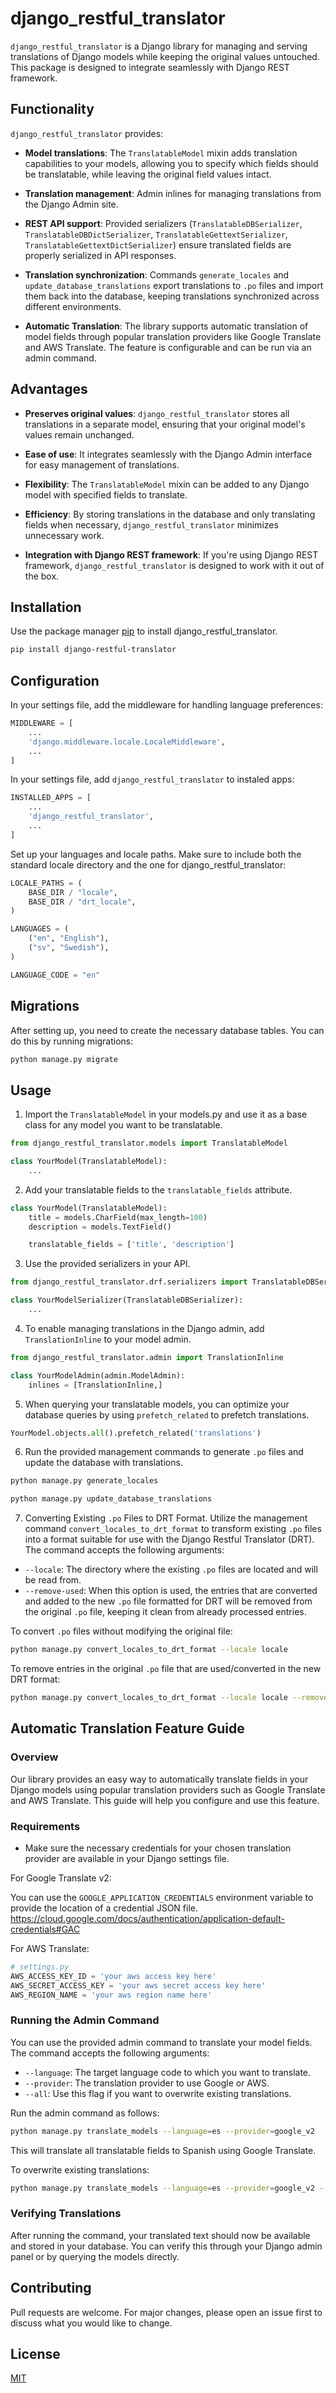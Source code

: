 # django_restful_translator

`django_restful_translator` is a Django library for managing and serving translations of Django models while keeping the original values untouched. This package is designed to integrate seamlessly with Django REST framework.

## Functionality

`django_restful_translator` provides:

- **Model translations**: The `TranslatableModel` mixin adds translation capabilities to your models, allowing you to specify which fields should be translatable, while leaving the original field values intact.

- **Translation management**: Admin inlines for managing translations from the Django Admin site.

- **REST API support**: Provided serializers (`TranslatableDBSerializer`, `TranslatableDBDictSerializer`, `TranslatableGettextSerializer`, `TranslatableGettextDictSerializer`) ensure translated fields are properly serialized in API responses.

- **Translation synchronization**: Commands `generate_locales` and `update_database_translations` export translations to `.po` files and import them back into the database, keeping translations synchronized across different environments.

- **Automatic Translation**: The library supports automatic translation of model fields through popular translation providers like Google Translate and AWS Translate. The feature is configurable and can be run via an admin command.

## Advantages

- **Preserves original values**: `django_restful_translator` stores all translations in a separate model, ensuring that your original model's values remain unchanged.

- **Ease of use**: It integrates seamlessly with the Django Admin interface for easy management of translations.

- **Flexibility**: The `TranslatableModel` mixin can be added to any Django model with specified fields to translate.

- **Efficiency**: By storing translations in the database and only translating fields when necessary, `django_restful_translator` minimizes unnecessary work.

- **Integration with Django REST framework**: If you're using Django REST framework, `django_restful_translator` is designed to work with it out of the box.

## Installation

Use the package manager [pip](https://pip.pypa.io/en/stable/) to install django_restful_translator.

```bash
pip install django-restful-translator
```

## Configuration

In your settings file, add the middleware for handling language preferences:

```python
MIDDLEWARE = [
    ...
    'django.middleware.locale.LocaleMiddleware',
    ...
]
```

In your settings file, add `django_restful_translator` to instaled apps:
```python
INSTALLED_APPS = [
    ...
    'django_restful_translator',
    ...
]
```

Set up your languages and locale paths. Make sure to include both the standard locale directory and the one for django_restful_translator:

```python
LOCALE_PATHS = (
    BASE_DIR / "locale",
    BASE_DIR / "drt_locale",
)

LANGUAGES = (
    ("en", "English"),
    ("sv", "Swedish"),
)

LANGUAGE_CODE = "en"
```
## Migrations
After setting up, you need to create the necessary database tables. You can do this by running migrations:
```bash
python manage.py migrate
```

## Usage

1. Import the `TranslatableModel` in your models.py and use it as a base class for any model you want to be translatable.

```python
from django_restful_translator.models import TranslatableModel

class YourModel(TranslatableModel):
    ...
```

2. Add your translatable fields to the `translatable_fields` attribute.

```python
class YourModel(TranslatableModel):
    title = models.CharField(max_length=100)
    description = models.TextField()

    translatable_fields = ['title', 'description']
```

3. Use the provided serializers in your API.

```python
from django_restful_translator.drf.serializers import TranslatableDBSerializer

class YourModelSerializer(TranslatableDBSerializer):
    ...
```
4. To enable managing translations in the Django admin, add `TranslationInline` to your model admin.
```python
from django_restful_translator.admin import TranslationInline

class YourModelAdmin(admin.ModelAdmin):
    inlines = [TranslationInline,]
```
5. When querying your translatable models, you can optimize your database queries by using `prefetch_related` to prefetch translations.
```python
YourModel.objects.all().prefetch_related('translations')
```
6. Run the provided management commands to generate `.po` files and update the database with translations.

```bash
python manage.py generate_locales
```
```bash
python manage.py update_database_translations
```
7. Converting Existing `.po` Files to DRT Format. 
Utilize the management command `convert_locales_to_drt_format` to transform existing `.po` files into a format suitable for use with the Django Restful Translator (DRT). The command accepts the following arguments:
- `--locale`: The directory where the existing `.po` files are located and will be read from. 
- `--remove-used`: When this option is used, the entries that are converted and added to the new `.po` file formatted for DRT will be removed from the original `.po` file, keeping it clean from already processed entries.


To convert `.po` files without modifying the original file:

```bash
python manage.py convert_locales_to_drt_format --locale locale
```
To remove entries in the original `.po` file that are used/converted in the new DRT format:
```bash
python manage.py convert_locales_to_drt_format --locale locale --remove-used
```

## Automatic Translation Feature Guide

### Overview

Our library provides an easy way to automatically translate fields in your Django models using popular translation providers such as Google Translate and  AWS Translate. This guide will help you configure and use this feature.

### Requirements

- Make sure the necessary credentials for your chosen translation provider are available in your Django settings file.

For Google Translate v2:

You can use the `GOOGLE_APPLICATION_CREDENTIALS` environment variable to provide the location of a credential JSON file.
https://cloud.google.com/docs/authentication/application-default-credentials#GAC

For AWS Translate:

```python
# settings.py
AWS_ACCESS_KEY_ID = 'your aws access key here'
AWS_SECRET_ACCESS_KEY = 'your aws secret access key here'
AWS_REGION_NAME = 'your aws region name here'
```

### Running the Admin Command

You can use the provided admin command to translate your model fields. The command accepts the following arguments:

- `--language`: The target language code to which you want to translate.
- `--provider`: The translation provider to use Google or AWS.
- `--all`: Use this flag if you want to overwrite existing translations.

Run the admin command as follows:

```bash
python manage.py translate_models --language=es --provider=google_v2
```

This will translate all translatable fields to Spanish using Google Translate.

To overwrite existing translations:

```bash
python manage.py translate_models --language=es --provider=google_v2 --all
```

### Verifying Translations

After running the command, your translated text should now be available and stored in your database. You can verify this through your Django admin panel or by querying the models directly.

## Contributing

Pull requests are welcome. For major changes, please open an issue first to discuss what you would like to change.

## License

[MIT](https://choosealicense.com/licenses/mit/)
